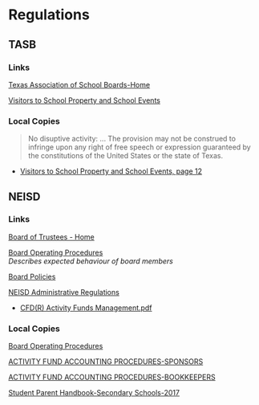 # Regulations

## TASB
### Links
[Texas Association of School Boards-Home](https://www.tasb.org/home.aspx)

[Visitors to School Property and School Events](https://www.tasb.org/services/legal-services/tasb-school-law-esource/community/documents/visitors-to-school-property-and-school-events.pdf)
### Local Copies

> No disuptive activity: ... The provision may not be construed to infringe upon any right of free speech or expression guaranteed by the constitutions of the United States or the state of Texas.

* [Visitors to School Property and School Events, page 12](https://oakstreetfalls.github.io/Regulations/visitors-to-school-property-and-school-events%20modified.pdf#page=12)

## NEISD
### Links
[Board of Trustees - Home](https://www.neisd.net/Page/980)

[Board Operating Procedures](https://www.neisd.net/cms/lib/TX02215002/Centricity/Domain/274/Board%20Operating%20Procedures%2011.19.2020.pdf)  
_Describes expected behaviour of board members_

[Board Policies](https://pol.tasb.org/Home/Index/179)
    
[NEISD Administrative Regulations](https://www.neisd.net/Page/10007)

* [CFD(R) Activity Funds Management.pdf](https://www.neisd.net/cms/lib/TX02215002/Centricity/Domain/274/Section%20C/CFD-Rrevised.pdf)

### Local Copies
[Board Operating Procedures](https://oakstreetfalls.github.io/Regulations/Board%20Operating%20Procedures%2011.19.2020.pdf)

[ACTIVITY FUND ACCOUNTING PROCEDURES-SPONSORS](https://oakstreetfalls.github.io/Regulations/Manual%20NEISD%20ACTIVITY%20FUND%20ACCOUNTING%20PROCEDURES-INFORMATION%20FOR%20SPONSORS%20.pdf)

[ACTIVITY FUND ACCOUNTING PROCEDURES-BOOKKEEPERS](https://oakstreetfalls.github.io/Regulations/Manual%20NEISD%20SAF:CAF%20ACCOUNTING%20PROCEDURES%20MANUAL%20for%20Bookkeepers.pdf)

[Student Parent Handbook-Secondary Schools-2017](https://oakstreetfalls.github.io/Regulations/Manual%20NEISD%202017%20Student%20Parent%20Handbook%20Secondary%20Schools.pdf)
